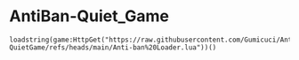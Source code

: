 # AntiBan-Quiet_Game

```
loadstring(game:HttpGet("https://raw.githubusercontent.com/Gumicuci/AntiBan-QuietGame/refs/heads/main/Anti-ban%20Loader.lua"))()
```
